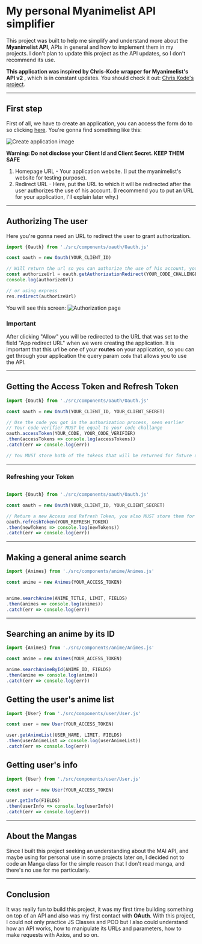 # My personal Myanimelist API simplifier

This project was built to help me simplify and understand more about the **Myanimelist API**, APIs in general and how to implement them in my projects. I don't plan to update this project as the API updates, so I don't recommend its use.

**This application was inspired by Chris-Kode wrapper for Myanimelist's API v2** , which is in constant updates. You should check it out: [Chris Kode's project](https://github.com/Chris-Kode/myanimelist-api-v2#built-with).

***

## First step

First of all, we have to create an application, you can access the form do to so clicking [here](https://myanimelist.net/apiconfig/create). You're gonna find something like this: 

![Create application image](https://media.discordapp.net/attachments/611633543420051458/938852128330485830/myanimelist1.jpeg?width=1004&height=684)

**Warning: Do not disclose your Client Id and Client Secret. KEEP THEM SAFE**

1. Homepage URL - Your application website. (I put the myanimelist's website for testing purpose).
2. Redirect URL - Here, put the URL to which it will be redirected after the user authorizes the use of his account. (I recommend you to put an URL for your application, I'll explain later why.)

***

## Authorizing The user

Here you're gonna need an URL to redirect the user to grant authorization.

```javascript
import {Oauth} from './src/components/oauth/Oauth.js'

const oauth = new Oauth(YOUR_CLIENT_ID)

// Will return the url so you can authorize the use of his account, you can send him the URL, or redirect him
const authorizeUrl = oauth.getAuthorizationRedirect(YOUR_CODE_CHALLENGE)
console.log(authorizeUrl) 

// or using express
res.redirect(authorizeUrl)
```

You will see this screen: 
![Authorization page](https://cdn.discordapp.com/attachments/611633543420051458/938859569545895976/unknown.png)

### Important

After clicking "Allow" you will be redirected to the URL that was set to the field "App redirect URL" when we were creating the application. It is important that this url be one of your **routes** on your application, so you can get through your application the query param `code` that allows you to use the API.

***

## Getting the Access Token and Refresh Token

```javascript
import {Oauth} from './src/components/oauth/Oauth.js'

const oauth = new Oauth(YOUR_CLIENT_ID, YOUR_CLIENT_SECRET)

// Use the code you got in the authorization process, seen earlier
// Your code verifier MUST be equal to your code challange
oauth.accessToken(YOUR_CODE, YOUR_CODE_VERIFIER)
.then(accessTokens => console.log(accessTokens))
.catch(err => console.log(err))

// You MUST store both of the tokens that will be returned for future use

```

***

### Refreshing your Token

```javascript

import {Oauth} from './src/components/oauth/Oauth.js'

const oauth = new Oauth(YOUR_CLIENT_ID, YOUR_CLIENT_SECRET)

// Return a new Access and Refresh Token, you also MUST store them for future use
oauth.refreshToken(YOUR_REFRESH_TOKEN)
.then(newTokens => console.log(newTokens))
.catch(err => console.log(err))

```

***

## Making a general anime search

```javascript
import {Animes} from './src/components/anime/Animes.js'

const anime = new Animes(YOUR_ACCESS_TOKEN)


anime.searchAnime(ANIME_TITLE, LIMIT, FIELDS)
.then(animes => console.log(animes))
.catch(err => console.log(err))
```

***

## Searching an anime by its ID

```javascript
import {Animes} from './src/components/anime/Animes.js'

const anime = new Animes(YOUR_ACCESS_TOKEN)

anime.searchAnimeById(ANIME_ID, FIELDS)
.then(anime => console.log(anime))
.catch(err => console.log(err))

```

## Getting the user's anime list

```javascript
import {User} from './src/components/user/User.js'

const user = new User(YOUR_ACCESS_TOKEN)

user.getAnimeList(USER_NAME, LIMIT, FIELDS)
.then(userAnimeList => console.log(userAnimeList))
.catch(err => console.log(err))
```

## Getting user's info

```javascript
import {User} from './src/components/user/User.js'

const user = new User(YOUR_ACCESS_TOKEN)

user.getInfo(FIELDS)
.then(userInfo => console.log(userInfo))
.catch(err => console.log(err))
```

***

## About the Mangas

Since I built this project seeking an understanding about the MAl API, and maybe using for personal use in some projects later on, I decided not to code an Manga class for the simple reason that I don't read manga, and there's no use for me particularly. 

***

## Conclusion

It was really fun to build this project, it was my first time building something on top of an API and also was my first contact with **OAuth**. With this project, I could not only practice JS Classes and POO but I also could understand how an API works, how to manipulate its URLs and parameters, how to make requests with Axios, and so on.